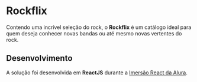 # Rockflix

Contendo uma incrível seleção do rock, o **Rockflix** é um catálogo ideal para quem deseja conhecer novas bandas ou até mesmo novas vertentes do rock.

## Desenvolvimento

A solução foi desenvolvida em **ReactJS** durante a [Imersão React da Alura](https://www.alura.com.br/).
